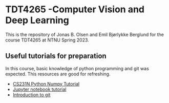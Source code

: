 # TDT4265 -Computer Vision and Deep Learning

This is the repository of Jonas B. Olsen and Emil Bjørlykke Berglund for the course TDT4265 at NTNU Spring 2023.

## Useful tutorials for preparation
In this course, basic knowledge of python programming and git was expected. This resources are good for refreshing.

- [CS231N Python Numpy Tutorial](http://cs231n.github.io/python-numpy-tutorial/)
- [Jupyter notebook tutorial](https://github.com/cs231n/cs231n.github.io/blob/master/jupyter-notebook-tutorial.ipynb)
- [Introduction to git](https://guides.github.com/introduction/git-handbook/)
